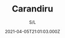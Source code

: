 ---
id: '8088ab35-a0fe-4006-87e7-868a74c722df'
type: 'movie' # Filme, Série, Anime
title: "Carandiru"
synopsis: ["Um médico (Luiz Carlos Vasconcelos) se oferece para realizar um trabalho de prevenção a AIDS no maior presídio da América Latina, o Carandiru. Lá ele convive com a realidade dos cárceres, que inclui violência, superlotação das celas e instalações precárias. Porém, apesar de todos os problemas, o médico logo percebe que os prisioneiros não são figuras demoníacas, existindo dentro da prisão solidariedade, organização e uma grande vontade de viver.",
]
originalTitle: "Carandiru"
date: '2021-04-05T21:01:03.000Z'
update: '2021-04-05T21:01:03.000Z'
releaseDate: '2003-03-21T03:00:00.000Z'
imdb:
  rating: '7.6' # 8.5
  id: '' # tt0470752
duration: '2h 26m'
trailer:
  urls: [
    'BdLvrNz9tUk',
  ]
tags: ['720p', '1080p']
genre: ['Drama'] #
quality: 'WEB-DL' # BluRay, WEB-DL, HDTV, WEB-DL4K, WEB-DLe
format: 'Mkv' # MKV, MP4, TS
audio: 'Português' # Dublado, Legendado, Dual Audio, Dub & Leg
subtitle: 'S/L' # Português, inglês,
size: '4.20 GB | 5.63 GB' # 4.8 GB
audioQuality: 10
videoQuality: 10
directors: []
#  - name: 'Lana Wachowski'
#    image: ''
#  - name: 'Lilly Wachowski'
#    image: ''
cast: []
#  - name: 'Keanu Reeves'
#    image: ''
#    characterName: 'Neo'
writers: []
#  - name: ''
#    image: ''
maturityRating:
  age: '' # L , 10, 12, 14, 16, 18
  topics: [''] # Violence, Illegal drugs, Inappropriate Language, Legal Drugs, Sexual Content, Extreme Violence
###########################################
download:
  
  - url: 'magnet:?xt=urn:btih:3cee647bb304e16e3248844a1331643bbef4ecef&dn=Carandiru.2003.PORTUGUESE.720p.WEB-DL.AAC2.0.H264-FGT&tr=http%3A%2F%2Ftracker.trackerfix.com%3A80%2Fannounce&tr=udp%3A%2F%2F9.rarbg.me%3A2770&tr=udp%3A%2F%2F9.rarbg.to%3A2720'
    resolution: '720p' # 720p, 1080p, 4K,
    audio: 'Dual Áudio' # Dublado, Legendado, Dual Audio
    size: '' # 4.8 GB
    quality: '' # BluRay, WEB-DL
    format: '' # MKV
  - url: 'magnet:?xt=urn:btih:3533CB098C8AD36C4A343B2D68855766D0B288E5&dn=Carandiru%202003%205.1%20%281080p%29%20LAPUMiA&tr=udp%3a%2f%2ftracker.openbittorrent.com%3a80%2fannounce&tr=udp%3a%2f%2ftracker.opentrackr.org%3a1337%2fannounce'
    resolution: '1080p' # 720p, 1080p, 4K,
    audio: 'Dual Áudio' # Dublado, Legendado, Dual Audio
    size: '' # 4.8 GB
    quality: '' # BluRay, WEB-DL
    format: '' # MKV
images:
  cover: '/assets/movies/carandiru-2.jpg'
  background: '/assets/movies/'
---